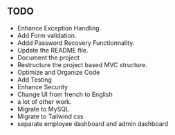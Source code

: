 ## TODO
- Enhance Exception Handling.
- Add Form validation.
- Addd Password Recovery Functionnality.
- Update the README file.
- Document the project
- Restructure the project based MVC structure.
- Optimize and Organize Code 
- Add Testing
- Enhance Security
- Change UI from french to English
- a lot of other work.
- Migrate to MySQL 
- Migrate to Tailwind css
- separate employee dashboard and admin dashboard


